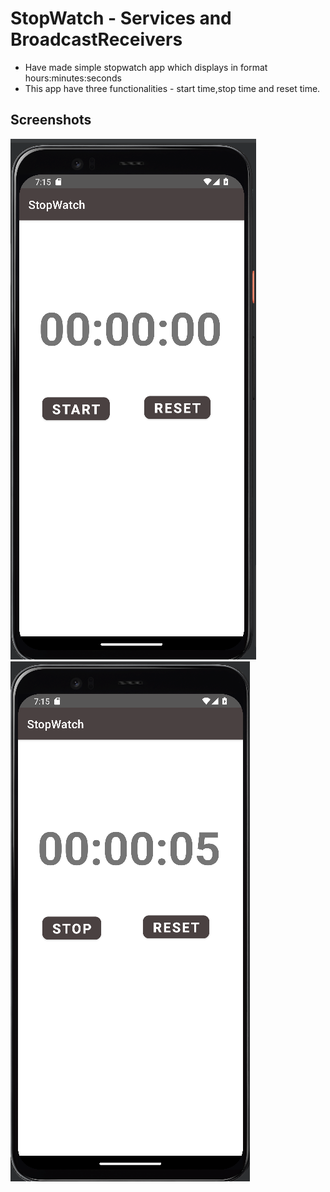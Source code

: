# StopWatch - Services and BroadcastReceivers

- Have made simple stopwatch app which displays in format hours:minutes:seconds
- This app have three functionalities - start time,stop time and reset time.

## Screenshots
![img1](https://github.com/kuluruvineeth/AdvancedAndroidDevelopment/blob/21.StopWatch/screenshots/img.png)
![img2](https://github.com/kuluruvineeth/AdvancedAndroidDevelopment/blob/21.StopWatch/screenshots/img_1.png)